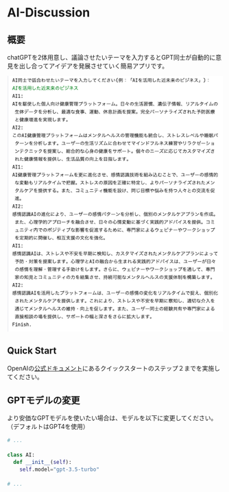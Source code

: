 # AI-Discussion

## 概要

chatGPTを2体用意し、議論させたいテーマを入力するとGPT同士が自動的に意見を出し合ってアイデアを発展させていく簡易アプリです。

![demo|{"display":"block","marginInline":"auto"}](./assets/demo.png)

## Quick Start

OpenAIの[公式ドキュメント](https://platform.openai.com/docs/quickstart?context=python)にあるクイックスタートのステップ２までを実施してください。

## GPTモデルの変更

より安価なGPTモデルを使いたい場合は、モデルを以下に変更してください。（デフォルトはGPT4を使用）

```python
# ...

class AI:
  def __init__(self):
    self.model="gpt-3.5-turbo"

# ...
```
